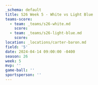 ```yaml
---
_schema: default
title: S26 Week 5 - White vs Light Blue
teams-score:
  - team: _teams/s26-white.md
    score:
  - team: _teams/s26-light-blue.md
    score:
location: _locations/carter-baron.md
field: '5'
date: 2024-04-14 09:00:00 -0400
season: 26
week: 5
mvp: ''
game-ball: ''
sportsperson: ''
---
```

